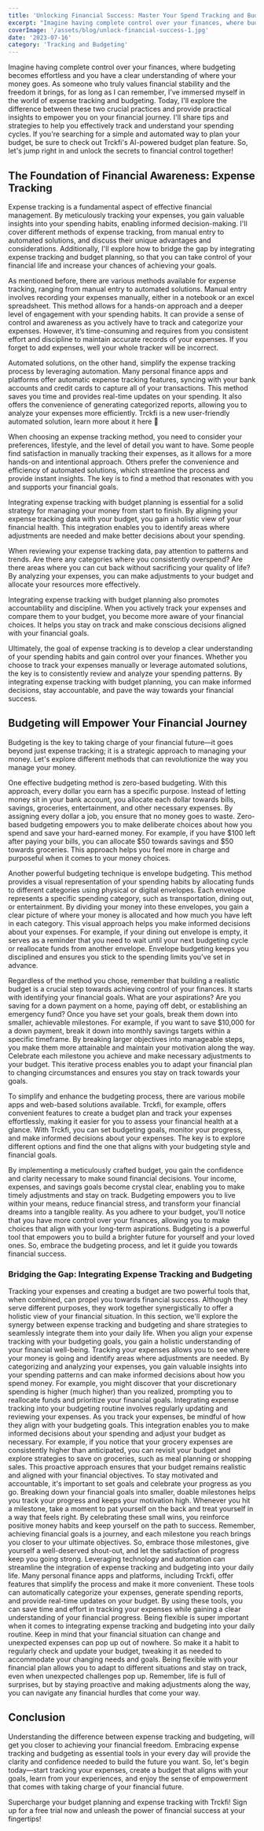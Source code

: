 ```yaml
---
title: 'Unlocking Financial Success: Master Your Spend Tracking and Budgeting'
excerpt: "Imagine having complete control over your finances, where budgeting becomes effortless and you have a clear understanding of where your money goes. As someone who values financial stability and the freedom it brings, I have delved into the world of expense tracking and budgeting."
coverImage: '/assets/blog/unlock-financial-success-1.jpg'
date: '2023-07-16'
category: 'Tracking and Budgeting'
---
```


Imagine having complete control over your finances, where budgeting becomes effortless and you have a clear understanding of where your money goes. As someone who truly values financial stability and the freedom it brings, for as long as I can remember, I've immersed myself in the world of expense tracking and budgeting. Today, I'll explore the difference between these two crucial practices and provide practical insights to empower you on your financial journey. I'll share tips and strategies to help you effectively track and understand your spending cycles. If you're searching for a simple and automated way to plan your budget, be sure to check out Trckfi's AI-powered budget plan feature. So, let's jump right in and unlock the secrets to financial control together!

## The Foundation of Financial Awareness: Expense Tracking

Expense tracking is a fundamental aspect of effective financial management. By meticulously tracking your expenses, you gain valuable insights into your spending habits, enabling informed decision-making. I'll cover different methods of expense tracking, from manual entry to automated solutions, and discuss their unique advantages and considerations. Additionally, I'll explore how to bridge the gap by integrating expense tracking and budget planning, so that you can take control of your financial life and increase your chances of achieving your goals.

As mentioned before, there are various methods available for expense tracking, ranging from manual entry to automated solutions. Manual entry involves recording your expenses manually, either in a notebook or an excel spreadsheet. This method allows for a hands-on approach and a deeper level of engagement with your spending habits. It can provide a sense of control and awareness as you actively have to track and categorize your expenses. However, it’s time-consuming and requires from you consistent effort and discipline to maintain accurate records of your expenses. If you forget to add expenses, well your whole tracker will be incorrect.

Automated solutions, on the other hand, simplify the expense tracking process by leveraging automation. Many personal finance apps and platforms offer automatic expense tracking features, syncing with your bank accounts and credit cards to capture all of your transactions. This method saves you time and provides real-time updates on your spending. It also offers the convenience of generating categorized reports, allowing you to analyze your expenses more efficiently. Trckfi is a new user-friendly automated solution, learn more about it here 🙂

When choosing an expense tracking method, you need to consider your preferences, lifestyle, and the level of detail you want to have. Some people find satisfaction in manually tracking their expenses, as it allows for a more hands-on and intentional approach. Others prefer the convenience and efficiency of automated solutions, which streamline the process and provide instant insights. The key is to find a method that resonates with you and supports your financial goals.

Integrating expense tracking with budget planning is essential for a solid strategy for managing your money from start to finish. By aligning your expense tracking data with your budget, you gain a holistic view of your financial health. This integration enables you to identify areas where adjustments are needed and make better decisions about your spending.

When reviewing your expense tracking data, pay attention to patterns and trends. Are there any categories where you consistently overspend? Are there areas where you can cut back without sacrificing your quality of life? By analyzing your expenses, you can make adjustments to your budget and allocate your resources more effectively.

Integrating expense tracking with budget planning also promotes accountability and discipline. When you actively track your expenses and compare them to your budget, you become more aware of your financial choices. It helps you stay on track and make conscious decisions aligned with your financial goals.

Ultimately, the goal of expense tracking is to develop a clear understanding of your spending habits and gain control over your finances. Whether you choose to track your expenses manually or leverage automated solutions, the key is to consistently review and analyze your spending patterns. By integrating expense tracking with budget planning, you can make informed decisions, stay accountable, and pave the way towards your financial success.

## Budgeting will Empower Your Financial Journey

Budgeting is the key to taking charge of your financial future—it goes beyond just expense tracking; it is a strategic approach to managing your money. Let's explore different methods that can revolutionize the way you manage your money.

One effective budgeting method is zero-based budgeting. With this approach, every dollar you earn has a specific purpose. Instead of letting money sit in your bank account, you allocate each dollar towards bills, savings, groceries, entertainment, and other necessary expenses. By assigning every dollar a job, you ensure that no money goes to waste. Zero-based budgeting empowers you to make deliberate choices about how you spend and save your hard-earned money. For example, if you have $100 left after paying your bills, you can allocate $50 towards savings and $50 towards groceries. This approach helps you feel more in charge and purposeful when it comes to your money choices. 

Another powerful budgeting technique is envelope budgeting. This method provides a visual representation of your spending habits by allocating funds to different categories using physical or digital envelopes. Each envelope represents a specific spending category, such as transportation, dining out, or entertainment. By dividing your money into these envelopes, you gain a clear picture of where your money is allocated and how much you have left in each category. This visual approach helps you make informed decisions about your expenses. For example, if your dining out envelope is empty, it serves as a reminder that you need to wait until your next budgeting cycle or reallocate funds from another envelope. Envelope budgeting keeps you disciplined and ensures you stick to the spending limits you've set in advance.

Regardless of the method you chose, remember that building a realistic budget is a crucial step towards achieving control of your finances. It starts with identifying your financial goals. What are your aspirations? Are you saving for a down payment on a home, paying off debt, or establishing an emergency fund? Once you have set your goals, break them down into smaller, achievable milestones. For example, if you want to save $10,000 for a down payment, break it down into monthly savings targets within a specific timeframe. By breaking larger objectives into manageable steps, you make them more attainable and maintain your motivation along the way. Celebrate each milestone you achieve and make necessary adjustments to your budget. This iterative process enables you to adapt your financial plan to changing circumstances and ensures you stay on track towards your goals.

To simplify and enhance the budgeting process, there are various mobile apps and web-based solutions available. Trckfi, for example, offers convenient features to create a budget plan and track your expenses effortlessly, making it easier for you to assess your financial health at a glance. With Trckfi, you can set budgeting goals, monitor your progress, and make informed decisions about your expenses. The key is to explore different options and find the one that aligns with your budgeting style and financial goals.

By implementing a meticulously crafted budget, you gain the confidence and clarity necessary to make sound financial decisions. Your income, expenses, and savings goals become crystal clear, enabling you to make timely adjustments and stay on track. Budgeting empowers you to live within your means, reduce financial stress, and transform your financial dreams into a tangible reality. As you adhere to your budget, you'll notice that you have more control over your finances, allowing you to make choices that align with your long-term aspirations. Budgeting is a powerful tool that empowers you to build a brighter future for yourself and your loved ones. So, embrace the budgeting process, and let it guide you towards financial success.

### Bridging the Gap: Integrating Expense Tracking and Budgeting
Tracking your expenses and creating a budget are two powerful tools that, when combined, can propel you towards financial success. Although they serve different purposes, they work together synergistically to offer a holistic view of your financial situation. In this section, we'll explore the synergy between expense tracking and budgeting and share strategies to seamlessly integrate them into your daily life.
When you align your expense tracking with your budgeting goals, you gain a holistic understanding of your financial well-being. Tracking your expenses allows you to see where your money is going and identify areas where adjustments are needed. By categorizing and analyzing your expenses, you gain valuable insights into your spending patterns and can make informed decisions about how you spend money. For example, you might discover that your discretionary spending is higher (much higher) than you realized, prompting you to reallocate funds and prioritize your financial goals.
Integrating expense tracking into your budgeting routine involves regularly updating and reviewing your expenses. As you track your expenses, be mindful of how they align with your budgeting goals. This integration enables you to make informed decisions about your spending and adjust your budget as necessary. For example, if you notice that your grocery expenses are consistently higher than anticipated, you can revisit your budget and explore strategies to save on groceries, such as meal planning or shopping sales. This proactive approach ensures that your budget remains realistic and aligned with your financial objectives.
To stay motivated and accountable, it's important to set goals and celebrate your progress as you go. Breaking down your financial goals into smaller, doable milestones helps you track your progress and keeps your motivation high. Whenever you hit a milestone, take a moment to pat yourself on the back and treat yourself in a way that feels right. By celebrating these small wins, you reinforce positive money habits and keep yourself on the path to success. Remember, achieving financial goals is a journey, and each milestone you reach brings you closer to your ultimate objectives. So, embrace those milestones, give yourself a well-deserved shout-out, and let the satisfaction of progress keep you going strong.
Leveraging technology and automation can streamline the integration of expense tracking and budgeting into your daily life. Many personal finance apps and platforms, including Trckfi, offer features that simplify the process and make it more convenient. These tools can automatically categorize your expenses, generate spending reports, and provide real-time updates on your budget. By using these tools, you can save time and effort in tracking your expenses while gaining a clear understanding of your financial progress.
Being flexible is super important when it comes to integrating expense tracking and budgeting into your daily routine. Keep in mind that your financial situation can change and unexpected expenses can pop up out of nowhere. So make it a habit to regularly check and update your budget, tweaking it as needed to accommodate your changing needs and goals. Being flexible with your financial plan allows you to adapt to different situations and stay on track, even when unexpected challenges pop up. Remember, life is full of surprises, but by staying proactive and making adjustments along the way, you can navigate any financial hurdles that come your way.
## Conclusion

Understanding the difference between expense tracking and budgeting, will get you closer to achieving your financial freedom. Embracing expense tracking and budgeting as essential tools in your every day will provide the clarity and confidence needed to build the future you want. So, let's begin today—start tracking your expenses, create a budget that aligns with your goals,  learn from your experiences, and enjoy the sense of empowerment that comes with taking charge of your financial future.

Supercharge your budget planning and expense tracking with Trckfi! Sign up for a free trial now and unleash the power of financial success at your fingertips!